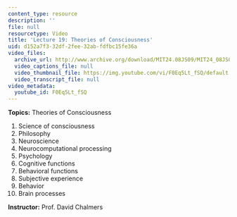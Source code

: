 ```yaml
---
content_type: resource
description: ''
file: null
resourcetype: Video
title: 'Lecture 19: Theories of Consciousness'
uid: d152a7f3-32df-2fee-32ab-fdfbc15fe36a
video_files:
  archive_url: http://www.archive.org/download/MIT24.08JS09/MIT24_08JS09_lec19_300k.mp4
  video_captions_file: null
  video_thumbnail_file: https://img.youtube.com/vi/F0Eq5Lt_fSQ/default.jpg
  video_transcript_file: null
video_metadata:
  youtube_id: F0Eq5Lt_fSQ
---
```


**Topics:** Theories of Consciousness

1.  Science of consciousness
2.  Philosophy
3.  Neuroscience
4.  Neurocomputational processing
5.  Psychology
6.  Cognitive functions
7.  Behavioral functions
8.  Subjective experience
9.  Behavior
10.  Brain processes

**Instructor:** Prof. David Chalmers